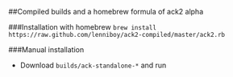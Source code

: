 ##Compiled builds and a homebrew formula of ack2 alpha

###Installation with homebrew
`brew install https://raw.github.com/lenniboy/ack2-compiled/master/ack2.rb`

###Manual installation
- Download `builds/ack-standalone-*` and run
